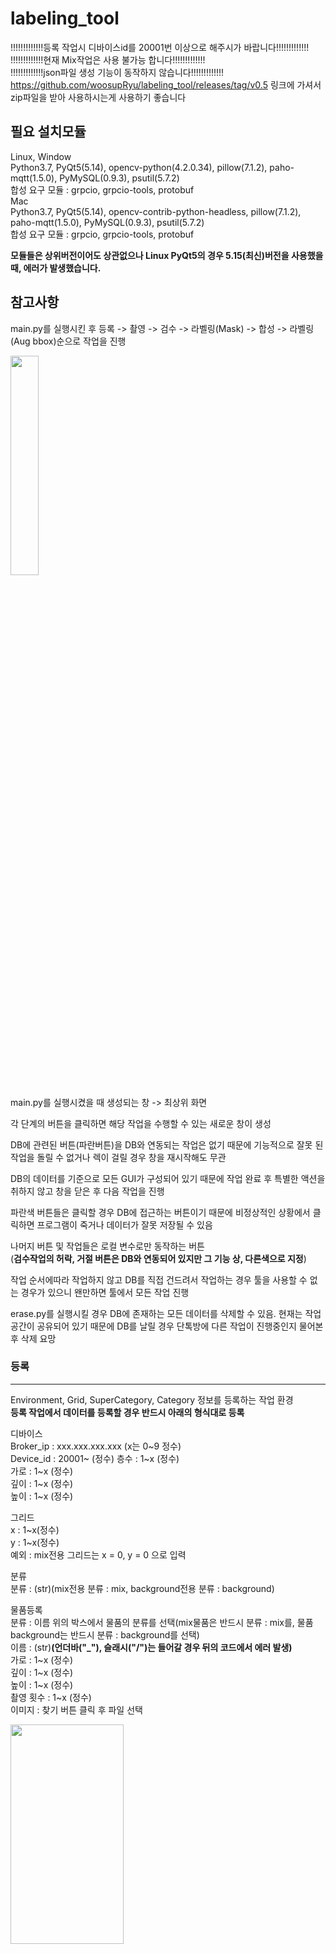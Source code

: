 # labeling_tool
!!!!!!!!!!!!!등록 작업시 디바이스id를 20001번 이상으로 해주시가 바랍니다!!!!!!!!!!!!!  
!!!!!!!!!!!!!현재 Mix작업은 사용 불가능 합니다!!!!!!!!!!!!!  
!!!!!!!!!!!!!json파일 생성 기능이 동작하지 않습니다!!!!!!!!!!!!!  
https://github.com/woosupRyu/labeling_tool/releases/tag/v0.5 링크에 가셔서 zip파일을 받아 사용하시는게 사용하기 좋습니다
    
## 필요 설치모듈
Linux, Window  
Python3.7, PyQt5(5.14), opencv-python(4.2.0.34), pillow(7.1.2), paho-mqtt(1.5.0), PyMySQL(0.9.3), psutil(5.7.2)   
합성 요구 모듈 : grpcio, grpcio-tools, protobuf  
Mac  
Python3.7, PyQt5(5.14), opencv-contrib-python-headless, pillow(7.1.2), paho-mqtt(1.5.0), PyMySQL(0.9.3), psutil(5.7.2)  
합성 요구 모듈 : grpcio, grpcio-tools, protobuf  

**모듈들은 상위버전이어도 상관없으나 Linux PyQt5의 경우 5.15(최신)버전을 사용했을 때, 에러가 발생했습니다.**  

  
## 참고사항  
main.py를 실행시킨 후 등록 -> 촬영 -> 검수 -> 라벨링(Mask) -> 합성 -> 라벨링(Aug bbox)순으로 작업을 진행  
  
<img src="https://user-images.githubusercontent.com/46614789/84610354-3f461700-aef5-11ea-8228-91c0946c4626.png"  width="30%" height="30%">
  
main.py를 실행시켰을 때 생성되는 창 -> 최상위 화면  
  
각 단계의 버튼을 클릭하면 해당 작업을 수행할 수 있는 새로운 창이 생성  
  
DB에 관련된 버튼(파란버튼)을 DB와 연동되는 작업은 없기 때문에 기능적으로 잘못 된 작업을 돌릴 수 없거나 렉이 걸릴 경우 창을 재시작해도 무관  
  
DB의 데이터를 기준으로 모든 GUI가 구성되어 있기 때문에 작업 완료 후 특별한 액션을 취하지 않고 창을 닫은 후 다음 작업을 진행  
  
파란색 버튼들은 클릭할 경우 DB에 접근하는 버튼이기 때문에 비정상적인 상황에서 클릭하면 프로그램이 죽거나 데이터가 잘못 저장될 수 있음  
  
나머지 버튼 및 작업들은 로컬 변수로만 동작하는 버튼  
(**검수작업의 허락, 거절 버튼은 DB와 연동되어 있지만 그 기능 상, 다른색으로 지정**)  
  
작업 순서에따라 작업하지 않고 DB를 직접 건드려서 작업하는 경우 툴을 사용할 수 없는 경우가 있으니 왠만하면 툴에서 모든 작업 진행  
  
erase.py를 실행시킬 경우 DB에 존재하는 모든 데이터를 삭제할 수 있음. 현재는 작업공간이 공유되어 있기 때문에 DB를 날릴 경우 단톡방에 다른 작업이 진행중인지 물어본 후 삭제 요망  
  
  
### 등록
---
Environment, Grid, SuperCategory, Category 정보를 등록하는 작업 환경   
**등록 작업에서 데이터를 등록할 경우 반드시 아래의 형식대로 등록** 
  
디바이스  
    Broker_ip : xxx.xxx.xxx.xxx  (x는 0\~9 정수)  
    Device_id : 20001~ (정수)
    층수 : 1\~x (정수)  
    가로 : 1\~x (정수)  
    깊이 : 1\~x (정수)  
    높이 : 1\~x (정수)  
  
그리드  
    x : 1\~x(정수)  
    y : 1\~x(정수)  
    예외 : mix전용 그리드는 x = 0, y = 0 으로 입력  
  
분류  
    분류 : (str)(mix전용 분류 : mix, background전용 분류 : background)  
  
물품등록  
    분류 : 이름 위의 박스에서 물품의 분류를 선택(mix물품은 반드시 분류 : mix를, 물품 background는 반드시 분류 : background를 선택)  
    이름 : (str)**(언더바("_"), 슬래시("/")는 들어갈 경우 뒤의 코드에서 에러 발생)**  
    가로 : 1\~x (정수)  
    깊이 : 1\~x (정수)  
    높이 : 1\~x (정수)  
    촬영 횟수 : 1\~x (정수)  
    이미지 : 찾기 버튼 클릭 후 파일 선택  
    
  <img src="https://user-images.githubusercontent.com/46614789/89002765-eb727e80-d338-11ea-8f4e-01fc96f4221c.png"  width="60%" height="30%">  
  
### 촬영
---
Environment, Category, Grid를 선택하여 촬영하고 싶은 물품을 선택 하고 촬영하는 환경  
**Mix 데이터는 반드시 한번에 모든 촬영을 다 끝내야 합니다**  
**Mix 데이터는 반드시 한번에 모든 촬영을 다 끝내야 합니다**  
**Mix 데이터는 반드시 한번에 모든 촬영을 다 끝내야 합니다**  
  
현재 테스트용 두가지 UI를 구현  
메뉴얼은 코드를 받아 실행시키면 적용되는 UI 기준으로 설명이 되어 있으며, 다른 UI는 main함수의 import picture_DB를 import picture_DB_sample로 수정 후, 83번쨰 줄의 picture_DB를 picture_DB_sample로 수정 후 실행시키면 적용 가능  
  
1. 원하는 디바이스, 그리드 선택  
  <img src="https://user-images.githubusercontent.com/46614789/89002830-10ff8800-d339-11ea-928a-3206469b3aad.png"  width="60%" height="30%">  
2. 물품 리스트에서 원하는 물품을 선택 후, -> 버튼 클릭 시 중앙의 추가할 물품 리스트로 이동, 추가할 물품에서 특정 물품 선택 후, <- 버튼 클릭 시 좌측의 물품 리스트로 이동 물품추가 버튼 클릭 시, 추가할 물품 리스트의 물품들이 추가된 물품 리스트로 이동, 추가된 물품 리스트에서 특정 물품 선택 후, 삭제(Delete)버튼을 클릭 시 해당 물품 삭제   
  <img src="https://user-images.githubusercontent.com/46614789/89002835-1230b500-d339-11ea-9b7c-a588a1944f20.png"  width="60%" height="30%">  
3. Mix의 촬영횟수를 Mix 촬영 횟수 아래의 칸에 입력 후, 우측의 등록버튼을 클릭 시, 추가된 물품 리스트에 Mix 추가  
<img src="https://user-images.githubusercontent.com/46614789/89002840-1361e200-d339-11ea-8a16-8724b7de59a8.png"  width="60%" height="30%">  
5. 확인버튼 클릭 시 아래의 화면 생성
  <img src="https://user-images.githubusercontent.com/46614789/89003451-c54dde00-d33a-11ea-8955-5405d88e66d6.png"  width="60%" height="30%">  
6. 촬영  
  촬영버튼을 누르면 냉장고 문이 열리고 물품을 배치 후, 문을 닫으면 사진이 찍힘  
  
  
### 검수
---
촬영된 이미지가 데이터로 쓰일 수 있는지 체크하는 환경   
1. 원하는 카테고리와 그리드 선택, 이전에 검수과정을 진행했었고 그때 거절된 이미지는 붉은색으로 버튼이 생성됨  
  <img src="https://user-images.githubusercontent.com/46614789/86754141-9d40c700-c07b-11ea-8dee-84b433550841.png"  width="60%" height="30%">  
2. 허락(거절)할 오브젝트들 선택(S를 누를 시, 해당 이미지의 체크박스 상태가 바뀌며, F를 누를 시, 거절된 이미지를 제외한 나머지 이미지의 체크박스 상태가 바뀜)   
  <img src="https://user-images.githubusercontent.com/46614789/86754149-9e71f400-c07b-11ea-80d3-14bc1363a9c6.png"  width="60%" height="30%">  
3. 허락(거절)버튼 클릭  
  <img src="https://user-images.githubusercontent.com/46614789/86754155-9f0a8a80-c07b-11ea-8641-bf7a9c5e82a3.png"  width="60%" height="30%">  
4. 허락(거절)된 버튼을 제외한 나머지 버튼 클릭 및 거절  
  <img src="https://user-images.githubusercontent.com/46614789/86754159-9fa32100-c07b-11ea-87f8-7aa2e2286027.png"  width="60%" height="30%">  
5. 거절한 데이터의 경우 촬영 작업 시 버튼이 붉은색으로 표시   
  <img src="https://user-images.githubusercontent.com/46614789/86728974-e850df00-c067-11ea-9bda-67bb444fad18.png"  width="60%" height="30%"> 
  
  한번 허락하거나 거절해서 버튼색이 변한 버튼도 다시 거절, 허락 할 수 있음. 단, 한번 리스트를 갱신하거나 창을 재시작하면 허락된 오브젝트들은 나타나지 않음
**(허락한 데이터는 추후 검수리스트에 보이지 않으니 신중히 선택)** 
  
### 라벨링
---
검수된 이미지에 마스크를 그리는 환경  
  <img src="https://user-images.githubusercontent.com/46614789/89004013-2e822100-d33c-11ea-9a5b-ca55ce3ade8f.png"  width="30%" height="30%">  
  Mask : 촬영된 이미지를 마스킹 하는 창 생성
  Aug Bbox : 합성 이미지를 검수하는 창 생성
  Mix Bbox : 촬영된 믹스 이미지를 박스치는 창 생성
  
### Mask  
  <img src="https://user-images.githubusercontent.com/46614789/89004384-0810b580-d33d-11ea-8555-83fffa829de4.png"  width="60%" height="30%">  
1. 좌측 상단에서 원하는 물품을 선택   
2. 원하는 오브젝트 선택 후 작업   
3. **작업 후 저장 버튼 클릭**  
4. 라벨링을 실수했을 경우 다시 그리면 자동으로 기존의 라벨은 사라짐  
5. 약간의 수정만 하면 될 경우, 우측 상단의 수정 버튼을 눌러 수정 환경으로 바꾼 후 수정  
6. 수정후 **저장**  
    
※작업 진행도는 체크박스를 기준으로 카운트됨 저장을 누를 경우 체크박스가 채워지며, 임의로 해제도 가능  
※마스크, 비박스는 한 오브젝트에 하나만 존재하므로 이미 비박스, 마스크가 존재하는 상황에서 마스크, 비박스를 그릴 경우 기존의 것을 사라지고 새로 그려짐  
※확대, 축소는 스크롤로 가능하며, 화면이동은 우측 상단의 화면이동 버튼을 클릭한 후, 이미지를 드래그 하여 이동 / 작업 시 다시 마스킹 버튼을 누른 후, 작업  
※이미지 리셋 버튼을 누를 경우 이미지 사이즈가 초기 값이 되며, 작업중이던 라벨을 날리고 DB에 저장되어 있는 라벨을 불러옴  
  
### Aug bbox  
<img src="https://user-images.githubusercontent.com/46614789/89004665-ab61ca80-d33d-11ea-91ce-679a242abeec.png"  width="60%" height="30%">  
  합성된 이미지와 그 비박스를 검수하는 작업  
  **해당 작업은 이미지 합성을 끝낸 후 사용 가능함**    
      
  오른쪽 상단의 수정 버튼이 활성화 된 상태에서 박스의 꼭지점들을 클릭, 드래그하여 수정할 수 있음
  특정 박스를 클릭하면 해당 박스가 색칠되며 그 상태에서 라벨수정 버튼을 누르면 선택된 박스의 라벨이 현재 우측 하단에서 선택되어 있는 라벨로 수정됨
  박스 제거 버튼을 활성화 시킬 경우 박스가 제거된 순수 이미지만 보여줌 
  비박싱 버튼을 활성화 시킬 경우 우측하단에 선택되어 있는 라벨로 박스를 추가로 생성할 수 있음
  
  
### Mix 비박싱  
---

  
### 합성
---
라벨링된 데이터를 합성하여 학습 데이터를 생성하는 환경  
  
합성 환경을 설정하기위해 그리드, 배경, 물품을 선택  
(물품별 그리드 기능과 augment 옵션 기능은 현재 합성에선 사용되지 않는다)  

<img src="https://user-images.githubusercontent.com/46614789/86729401-6ca36200-c068-11ea-90a2-9dbafdf939d3.png"  width="60%" height="30%">  
  
합성하기 클릭      
  
  <img src="https://user-images.githubusercontent.com/46614789/86729414-6e6d2580-c068-11ea-8b69-3003f8cb88cd.png"  width="60%" height="30%">  
 
  
  

### 지그오픈
---
지그를 열고 닫을 때 사진을 찍어 띄워주는 버튼(해당기능은 라벨링 작업과 무관)

